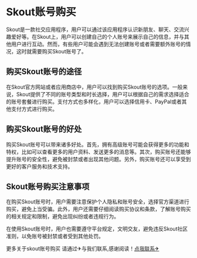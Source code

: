 # Skout账号购买

Skout是一款社交应用程序，用户可以通过该应用程序认识新朋友、聊天、交流兴趣爱好等。在Skout上，用户可以创建自己的个人账号来展示自己的信息，并与其他用户进行互动。然而，有些用户可能会遇到无法创建账号或者需要额外账号的情况，这时就需要购买Skout账号了。

## 购买Skout账号的途径

在Skout官方网站或者应用商店中，用户可以找到购买Skout账号的选项。一般来说，Skout提供了不同的账号类型和时长选择，用户可以根据自己的需求选择适合的账号套餐进行购买。支付方式也多样化，用户可以选择信用卡、PayPal或者其他支付方式进行购买。

## 购买Skout账号的好处

购买Skout账号可以带来诸多好处。首先，拥有高级账号可能会获得更多的功能和特权，比如可以查看更多的用户资料、发送更多的消息等。其次，购买账号还能够提升账号的安全性，避免被封禁或者出现其他问题。另外，购买账号还可以享受到更好的客户服务和技术支持。

## Skout账号购买注意事项

在购买Skout账号时，用户需要注意保护个人隐私和账号安全，选择官方渠道进行购买，避免上当受骗。此外，用户还需要仔细阅读购买协议和条款，了解账号购买的相关规定和限制，避免出现纠纷或者违规行为。

在使用Skout账号时，用户也需要遵守平台规定，文明交友，避免违反Skout社区准则，以免账号被封禁或者受到其他处罚。

更多关于skout账号购买 请通过✈与我们联系,感谢阅读！[点我联系✈](https://www.G208.com)